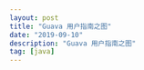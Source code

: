 ```yaml
---
layout: post
title: "Guava 用户指南之图"
date: "2019-09-10"
description: "Guava 用户指南之图"
tag: [java]
---
```

